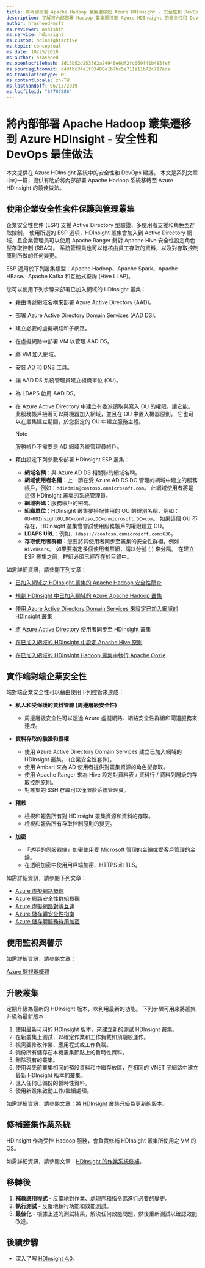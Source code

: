 ```yaml
---
title: 將內部部署 Apache Hadoop 叢集遷移到 Azure HDInsight - 安全性和 DevOps 最佳做法
description: 了解將內部部署 Hadoop 叢集遷移至 Azure HDInsight 的安全性和 DevOps 最佳做法。
author: hrasheed-msft
ms.reviewer: ashishth
ms.service: hdinsight
ms.custom: hdinsightactive
ms.topic: conceptual
ms.date: 10/25/2018
ms.author: hrasheed
ms.openlocfilehash: 1d13b52d253562a24946e6df2fc069f41b485fef
ms.sourcegitcommit: d4dfbc34a1f03488e1b7bc5e711a11b72c717ada
ms.translationtype: MT
ms.contentlocale: zh-TW
ms.lasthandoff: 06/13/2019
ms.locfileid: "64707886"
---
```

# <a name="migrate-on-premises-apache-hadoop-clusters-to-azure-hdinsight---security-and-devops-best-practices"></a>將內部部署 Apache Hadoop 叢集遷移到 Azure HDInsight - 安全性和 DevOps 最佳做法

本文提供在 Azure HDInsight 系統中的安全性和 DevOps 建議。 本文是系列文章中的一篇，提供有助於將內部部署 Apache Hadoop 系統移轉至 Azure HDInsight 的最佳做法。

## <a name="secure-and-govern-cluster-with-enterprise-security-package"></a>使用企業安全性套件保護與管理叢集

企業安全性套件 (ESP) 支援 Active Directory 型驗證、多使用者支援和角色型存取控制。 使用所選的 ESP 選項，HDInsight 叢集會加入到 Active Directory 網域，且企業管理員可以使用 Apache Ranger 針對 Apache Hive 安全性設定角色型存取控制 (RBAC)。 系統管理員也可以稽核由員工存取的資料，以及對存取控制原則所做的任何變更。

ESP 適用於下列叢集類型：Apache Hadoop、Apache Spark、Apache HBase、Apache Kafka 和互動式查詢 (Hive LLAP)。 

您可以使用下列步驟來部署已加入網域的 HDInsight 叢集：

- 藉由傳遞網域名稱來部署 Azure Active Directory (AAD)。
- 部署 Azure Active Directory Domain Services (AAD DS)。
- 建立必要的虛擬網路和子網路。
- 在虛擬網路中部署 VM 以管理 AAD DS。
- 將 VM 加入網域。
- 安裝 AD 和 DNS 工具。
- 讓 AAD DS 系統管理員建立組織單位 (OU)。
- 為 LDAPS 啟用 AAD DS。
- 在 Azure Active Directory 中建立有委派讀取與寫入 OU 的權限，讓它能。 此服務帳戶接著可以將機器加入網域，並且在 OU 中置入機器原則。 它也可以在叢集建立期間，於您指定的 OU 中建立服務主體。


    > [!Note]
    > 服務帳戶不需要是 AD 網域系統管理員帳戶。


- 藉由設定下列參數來部署 HDInsight ESP 叢集：
    - **網域名稱**：與 Azure AD DS 相關聯的網域名稱。
    - **網域使用者名稱**：上一節在受 Azure AD DS DC 管理的網域中建立的服務帳戶，例如：`hdiadmin@contoso.onmicrosoft.com`。 此網域使用者將是這個 HDInsight 叢集的系統管理員。
    - **網域密碼**：服務帳戶的密碼。
    - **組織單位**：HDInsight 叢集要搭配使用的 OU 的辨別名稱，例如：`OU=HDInsightOU,DC=contoso,DC=onmicrosoft,DC=com`。 如果這個 OU 不存在，HDInsight 叢集會嘗試使用服務帳戶的權限建立 OU。
    - **LDAPS URL**：例如，`ldaps://contoso.onmicrosoft.com:636`。
    - **存取使用者群組**：您要將其使用者同步至叢集的安全性群組，例如：`HiveUsers`。 如果要指定多個使用者群組，請以分號 (;) 來分隔。 在建立 ESP 叢集之前，群組必須已經存在於目錄中。

如需詳細資訊，請參閱下列文章：

- [已加入網域之 HDInsight 叢集的 Apache Hadoop 安全性簡介](../domain-joined/apache-domain-joined-introduction.md)

- [規劃 HDInsight 中已加入網域的 Azure Apache Hadoop 叢集](../domain-joined/apache-domain-joined-architecture.md)
- [使用 Azure Active Directory Domain Services 來設定已加入網域的 HDInsight 叢集](../domain-joined/apache-domain-joined-configure-using-azure-adds.md)
- [將 Azure Active Directory 使用者同步至 HDInsight 叢集](../hdinsight-sync-aad-users-to-cluster.md)
- [在已加入網域的 HDInsight 中設定 Apache Hive 原則](../domain-joined/apache-domain-joined-run-hive.md)
- [在已加入網域的 HDInsight Hadoop 叢集中執行 Apache Oozie](../domain-joined/hdinsight-use-oozie-domain-joined-clusters.md)

## <a name="implement-end-to-end-enterprise-security"></a>實作端對端企業安全性

端對端企業安全性可以藉由使用下列控管來達成：

- **私人和受保護的資料管線 (周邊層級安全性)**
    - 周邊層級安全性可以透過 Azure 虛擬網路、網路安全性群組和閘道服務來達成。

- **資料存取的驗證和授權**
    - 使用 Azure Active Directory Domain Services 建立已加入網域的 HDInsight 叢集。 (企業安全性套件)。
    - 使用 Ambari 來為 AD 使用者提供對叢集資源的角色型存取。
    - 使用 Apache Ranger 來為 Hive 設定對資料表 / 資料行 / 資料列層級的存取控制原則。
    - 對叢集的 SSH 存取可以僅限於系統管理員。

- **稽核**
    - 檢視和報告所有對 HDInsight 叢集資源和資料的存取。
    - 檢視和報告所有存取控制原則的變更。

- **加密**
    - 「透明的伺服器端」加密使用受 Microsoft 管理的金鑰或受客戶管理的金鑰。
    - 在透明加密中使用用戶端加密、HTTPS 和 TLS。

如需詳細資訊，請參閱下列文章：

- [Azure 虛擬網路概觀](../../virtual-network/virtual-networks-overview.md)
- [Azure 網路安全性群組概觀](../../virtual-network/security-overview.md)
- [Azure 虛擬網路對等互連](../../virtual-network/virtual-network-peering-overview.md)
- [Azure 儲存體安全性指南](../../storage/common/storage-security-guide.md)
- [Azure 儲存體服務待用加密](../../storage/common/storage-service-encryption.md)

## <a name="use-monitoring--alerting"></a>使用監視與警示

如需詳細資訊，請參閱文章：

[Azure 監視器概觀](../../azure-monitor/overview.md)

## <a name="upgrade-clusters"></a>升級叢集

定期升級為最新的 HDInsight 版本，以利用最新的功能。 下列步驟可用來將叢集升級為最新版本：

1. 使用最新可用的 HDInsight 版本，來建立新的測試 HDInsight 叢集。
1. 在新叢集上測試，以確定作業和工作負載如預期般運作。
1. 視需要修改作業、應用程式或工作負載。
1. 備份所有儲存在本機叢集節點上的暫時性資料。
1. 刪除現有的叢集。
1. 使用與先前叢集相同的預設資料和中繼存放區，在相同的 VNET 子網路中建立最新 HDInsight 版本的叢集。
1. 匯入任何已備份的暫時性資料。
1. 使用新叢集啟動工作/繼續處理。

如需詳細資訊，請參閱文章：[將 HDInsight 叢集升級為更新的版本](../hdinsight-upgrade-cluster.md)。

## <a name="patch-cluster-operating-systems"></a>修補叢集作業系統

HDInsight 作為受控 Hadoop 服務，會負責修補 HDInsight 叢集所使用之 VM 的 OS。

如需詳細資訊，請參閱文章：[HDInsight 的作業系統修補](../hdinsight-os-patching.md)。

## <a name="post-migration"></a>移轉後

1. **補救應用程式** - 反覆地對作業、處理序和指令碼進行必要的變更。
2. **執行測試** - 反覆地執行功能和效能測試。
3. **最佳化** - 根據上述的測試結果，解決任何效能問題，然後重新測試以確認效能改進。

## <a name="next-steps"></a>後續步驟

- 深入了解 [HDInsight 4.0](https://docs.microsoft.com/azure/hdinsight/hadoop/apache-hadoop-introduction)。
